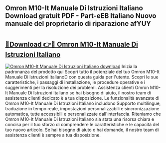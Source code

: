 ## Omron M10-It Manuale Di Istruzioni Italiano Download gratuit PDF - Part-eEB Italiano Nuovo manuale del proprietario di riparazione afYUY

# <h2><a href="http://dfblr86.blite.top/?on=Omron+M10-It+Manuale+Di+Istruzioni+Italiano">🔗Download 👉🔴 Omron M10-It Manuale Di Istruzioni Italiano</a></h2>

[![Omron M10-It Manuale Di Istruzioni Italiano download](https://i.imgur.com/lujVjoI.png)](http://dfblr86.blite.top/?on=Omron+M10-It+Manuale+Di+Istruzioni+Italiano)
Inizia la padronanza del prodotto qui Scopri tutto il potenziale del tuo Omron M10-It Manuale Di Istruzioni ItalianoD con questa guida per l'utente. Scopri le sue caratteristiche, i passaggi di installazione, le procedure operative e i suggerimenti per la risoluzione dei problemi. Assistenza clienti Omron M10-It Manuale Di Istruzioni Italiano se hai bisogno di aiuto, il nostro team di assistenza clienti dedicato è a tua disposizione. Le funzionalità avanzate di Omron M10-It Manuale Di Istruzioni Italiano includono Supporto multilingue, traduzione in tempo reale, impostazioni personalizzabili e sincronizzazione automatica, tutte accessibili e personalizzate dall'interfaccia. Riteniamo che Omron M10-It Manuale Di Istruzioni Italiano sia stata una risorsa chiara e concisa per il tuo sforzo di comprendere le caratteristiche e le capacità del tuo nuovo articolo. Se hai bisogno di aiuto o hai domande, il nostro team di assistenza clienti è sempre a tua disposizione.
